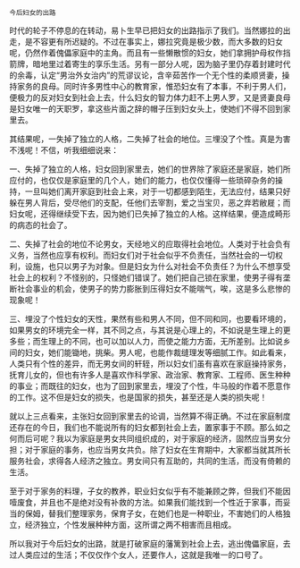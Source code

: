     今后妇女的出路 

   时代的轮子不停息的在转动，易卜生早已把妇女的出路指示了我们。当然娜拉的出走，是不容更有所迟疑的。不过在事实上，娜拉究竟是极少数，而大多数的妇女呢，仍然作着傀儡家庭中的主角。而且有一些懒散惯的妇女，她们拿拥护母权作挡箭牌，暗地里过着寄生的享乐生活。另有一部分人呢，因为脑子里仍存着封建时代的余毒，认定“男治外女治内”的荒谬议论，含辛茹苦作一个无个性的柔顺贤妻，操持家务的良母。同时许多男性中心的教育家，惟恐妇女有了本事，不利于男人们，便极力的反对妇女到社会上去，什么妇女的智力体力赶不上男人罗，又是贤妻良母是妇女唯一的天职罗，拿这些片面之辞的帽子压到妇女头上，使她们不得不回到家里去。

   其结果呢，一失掉了独立的人格，二失掉了社会的地位。三埋没了个性。真是为害不浅呢！不信，听我细细说来：

   一、失掉了独立的人格，妇女回到家里去，她们的世界除了家庭还是家庭，她们所应付的，也仅仅是家庭里的几个人，她们的能力，也仅仅懂得一些琐碎杂务的操持，一旦叫她们离开家庭到社会上来，对于一切都感到陌生，无法应付，结果只好躲在男人背后，受尽他们的支配，任他们去宰割，爱之当宝贝，恶之弃若敝屣；而妇女呢，还得继续受下去，因为她们已失掉了独立的人格。这样结果，便造成畸形的病态的社会了。

   二、失掉了社会的地位不论男女，天经地义的应取得社会地位。人类对于社会负有义务，当然也应享有权利。而妇女们对于社会似乎不负责任，当然社会的一切权利，设施，也只以男子为对象。但是妇女为什么对社会不负责任？为什么不想享受社会上的权利？不怪别的，只怪她们错误了。她们把自己锁在家里，使男子得有垄断社会事业的机会，使男子的势力膨胀到压得妇女不能喘气，唉，这是多么悲惨的现象呢！

   三、埋没了个性妇女的天性，果然有些和男人不同，但不同和同，也要看环境的，如果男女的环境完全一样，其不同之点，与其说是心理上的，不如说是生理上的更多些；而生理上的不同，也可以加以人力，而使之能力方面，无所差别。比如说乡间的妇女，她们能锄地，挑柴。男人呢，也能作裁缝理发等细腻工作。如此看来，人类只有个性的差异，而无男女间的轩轾，所以妇女们虽有喜欢在家庭操持家务，抚育儿女的，但也有许多人是喜欢作科学家、政治家、教育家、工程师、医生种种的事业；而既往的妇女，也为了回到家里去，埋没了个性，牛马般的作着不愿意作的工作。这不但是妇女的损失，也是国家的损失，甚至还是人类的损失呢！

   就以上三点看来，主张妇女回到家里去的论调，当然算不得正确。不过在家庭制度还存在的今日，我们也不能说所有的妇女都到社会上去，置家事于不顾。那么如之何而后可呢？我以为家庭是男女共同组织成的，对于家庭的经济，固然应当男女分担；对于家庭的事务，也应当男女共负。除了妇女在生育期中，大家都当就其所长服务社会，求得各人经济之独立。男女间只有互助的，共同的生活，而没有倚赖的生活。

   至于对于家务的料理，子女的教养，职业妇女似乎有不能兼顾之弊，但我们不能因噎废食，并且也不是绝对没有补救的方法。如果我们能找到一个性近于家事，而妥当的保姆，替我们整理家务，保育子女，在她们也是一种职业，不害她们的人格独立，经济独立，个性发展种种方面，这所谓之两不相害而且相成。

   所以我对于今后妇女的出路，就是打破家庭的藩篱到社会上去，逃出傀儡家庭，去过人类应过的生活；不仅仅作个女人，还要作人，这就是我唯一的口号了。

